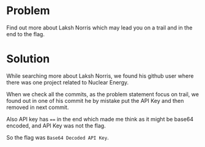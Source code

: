 # Problem
Find out more about Laksh Norris which may lead you on a trail and in the end to the flag.

# Solution
While searching more about Laksh Norris, we found his github user where there was one project related to Nuclear Energy.

When we check all the commits, as the problem statement focus on trail, we found out in one of his commit he by mistake put the API Key and then removed in next commit.

Also API key has `==` in the end which made me think as it might be base64 encoded, and API Key was not the flag.

So the flag was `Base64 Decoded API Key`.